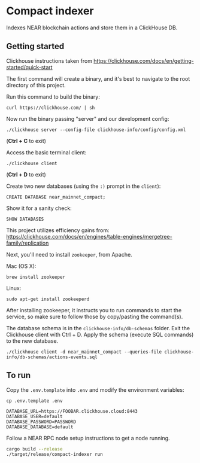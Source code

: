 # Compact indexer

Indexes NEAR blockchain actions and store them in a ClickHouse DB.

## Getting started

Clickhouse instructions taken from https://clickhouse.com/docs/en/getting-started/quick-start

The first command will create a binary, and it's best to navigate to the root directory of this project.

Run this command to build the binary:

    curl https://clickhouse.com/ | sh

Now run the binary passing "server" and our development config:

    ./clickhouse server --config-file clickhouse-info/config/config.xml

(**Ctrl + C** to exit)

Access the basic terminal client:

    ./clickhouse client

(**Ctrl + D** to exit)

Create two new databases (using the `:)` prompt in the `client`):

    CREATE DATABASE near_mainnet_compact;

Show it for a sanity check:

    SHOW DATABASES

This project utilizes efficiency gains from:
https://clickhouse.com/docs/en/engines/table-engines/mergetree-family/replication

Next, you'll need to install `zookeeper`, from Apache.

Mac (OS X):

    brew install zookeeper

Linux:

    sudo apt-get install zookeeperd

After installing zookeeper, it instructs you to run commands to start the service, so make sure to follow those by copy/pasting the command(s).

The database schema is in the `clickhouse-info/db-schemas` folder. Exit the Clickhouse client with Ctrl + D. Apply the schema (execute SQL commands) to the new database.

    ./clickhouse client -d near_mainnet_compact --queries-file clickhouse-info/db-schemas/actions-events.sql

## To run

Copy the `.env.template` into `.env` and modify the environment variables:

    cp .env.template .env

```
DATABASE_URL=https://FOOBAR.clickhouse.cloud:8443
DATABASE_USER=default
DATABASE_PASSWORD=PASSWORD
DATABASE_DATABASE=default
```

Follow a NEAR RPC node setup instructions to get a node running.

```bash
cargo build --release
./target/release/compact-indexer run
```
